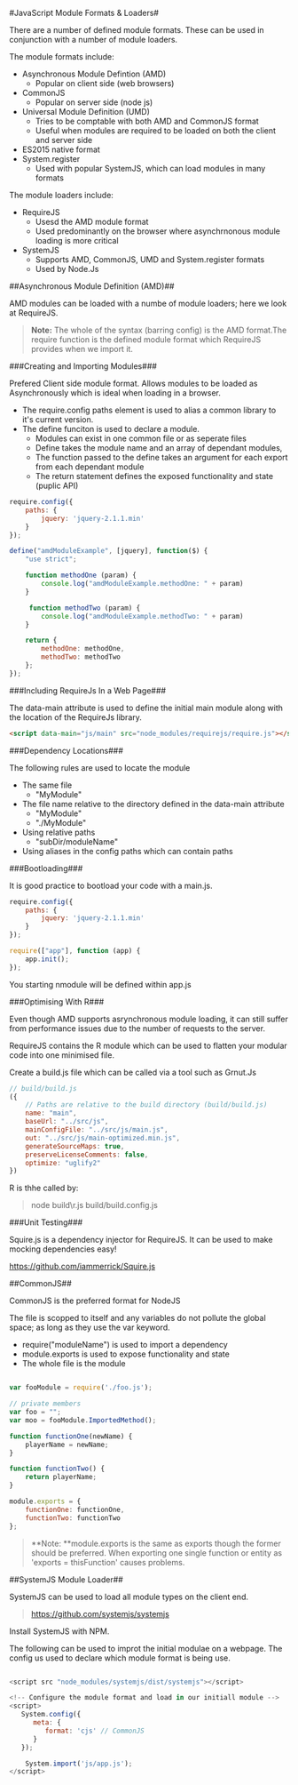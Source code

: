 #JavaScript Module Formats & Loaders#

There are a number of defined module formats. These can be used in conjunction with a number of module loaders.

The module formats include:

- Asynchronous Module Defintion (AMD)
	- Popular on client side (web browsers)
- CommonJS
	- Popular on server side (node js)
- Universal Module Definition (UMD)
	- Tries to be comptable with both AMD and CommonJS format
	- Useful when modules are required to be loaded on both the client and server side
- ES2015 native format
- System.register
	- Used with popular SystemJS, which can load modules in many formats

The module loaders include:

- RequireJS
	- Usesd the AMD module format
	- Used predominantly on the browser where asynchrnonous module loading is more critical
- SystemJS
	- Supports AMD, CommonJS, UMD and System.register formats
	- Used by Node.Js

##Asynchronous Module Definition (AMD)##

AMD modules can be loaded with a numbe of module loaders; here we look at RequireJS.

> **Note:** The whole of the syntax (barring config) is the AMD format.The require function is the defined module format which RequireJS provides when we import it.

###Creating and Importing Modules###

Prefered Client side module format. Allows modules to be loaded as Asynchronously which is ideal when loading in a browser.

- The require.config paths element is used to alias a common library to it's current version.
- The define funciton is used to declare a module.
	- Modules can exist in one common file or as seperate files
	- Define takes the module name and an array of dependant modules,
    - The function passed to the define takes an argument for each export from each dependant module 
	- The return statement defines the exposed functionality and state (puplic API)

```JavaScript
require.config({
    paths: {
        jquery: 'jquery-2.1.1.min'
    }
});

define("amdModuleExample", [jquery], function($) {
    "use strict";

    function methodOne (param) {
		console.log("amdModuleExample.methodOne: " + param)
    }

	 function methodTwo (param) {
		console.log("amdModuleExample.methodTwo: " + param)
    }

    return {
        methodOne: methodOne,
		methodTwo: methodTwo
    };
});
```

###Including RequireJs In a Web Page###

The data-main attribute is used to define the initial main module along with the location of the RequireJs library.

```html
<script data-main="js/main" src="node_modules/requirejs/require.js"></script>
```

###Dependency Locations###

The following rules are used to locate the module

- The same file
	- "MyModule"
- The file name relative to the directory defined in the data-main attribute
	- "MyModule"
	- "./MyModule"
- Using relative paths
	- "subDir/moduleName"
- Using aliases in the config paths which can contain paths


###Bootloading###

It is good practice to bootload your code with a main.js.

```JavaScript
require.config({
    paths: {
        jquery: 'jquery-2.1.1.min'
    }
});

require(["app"], function (app) {
    app.init();
});
```

You starting nmodule will be defined within app.js

###Optimising With R###

Even though AMD supports asrynchronous module loading, it can still suffer from performance issues due to the number of requests to the server.

RequireJS contains the R module which can be used to flatten your modular code into one minimised file.

Create a build.js file which can be called via a tool such as Grnut.Js

```JavaScript
// build/build.js
({
	// Paths are relative to the build directory (build/build.js)
	name: "main",
	baseUrl: "../src/js",
	mainConfigFile: "../src/js/main.js",
	out: "../src/js/main-optimized.min.js",
	generateSourceMaps: true,
	preserveLicenseComments: false,
	optimize: "uglify2"
})
```

R is thhe called by:

> node build\r.js build/build.config.js

###Unit Testing###

Squire.js is a dependency injector for RequireJS. It can be used to make mocking dependencies easy!

https://github.com/iammerrick/Squire.js

##CommonJS##

CommonJS is the preferred format for NodeJS

The file is scopped to itself and any variables do not pollute the global space; as long as they use the var keyword.

- require("moduleName") is used to import a dependency
- module.exports is used to expose functionality and state
- The whole file is the module

```JavaScript

var fooModule = require('./foo.js');

// private members
var foo = "";
var moo = fooModule.ImportedMethod();

function functionOne(newName) {
    playerName = newName;
}

function functionTwo() {
    return playerName;
}

module.exports = {
    functionOne: functionOne,
    functionTwo: functionTwo
};
```

> **Note: **module.exports is the same as exports though the former should be preferred. When exporting one single function or entity as 'exports = thisFunction' causes problems.

##SystemJS Module Loader##

SystemJS can be used to load all module types on the client end.

> https://github.com/systemjs/systemjs

Install SystemJS with NPM.

The following can be used to improt the initial modulae on a webpage. The config us used to declare which module format is being use.

```JavaScript

<script src "node_modules/systemjs/dist/systemjs"></script>

<!-- Configure the module format and load in our initiall module -->
<script>
   System.config({
      meta: {
         format: 'cjs' // CommonJS
      }
   });

	System.import('js/app.js');
</script>
```